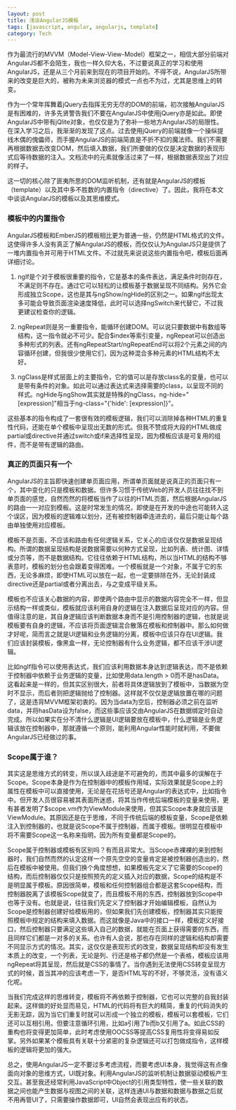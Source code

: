 ```yaml
---
layout: post
title: 浅谈AngularJS模板
tags: [javascript, angular, angularjs, template]
category: Tech
---
```


作为最流行的MVVM（Model-View-View-Model）框架之一，相信大部分前端对AngularJS都不会陌生，我也一样久仰大名，不过要说真正的学习和使用AngularJS，还是从三个月前来到现在的项目开始的。不得不说，AngularJS所带来的改变是巨大的，被称为未来浏览器的模式一点也不为过，尤其是思维上的转变。

作为一个常年挥舞着jQuery去指挥无穷无尽的DOM的前端，初次接触AngularJS是有困难的，许多先贤警告我们不要在AngularJS中使用jQuery亦是如此。即使AngularJS中带有jQlite对象，也仅仅是为了弥补一些地方AngularJS的局限性。在深入学习之后，我渐渐的发现了这点。过去使用jQuery的前端就像一个操纵提线木偶的傀儡师，而手握AngularJS的前端简直是不折不扣的魔法师。我们不需要再根据数据去改变DOM，然后填入数据，我们所要做的仅仅是决定数据的表现形式后等待数据的注入。文档流中的元素就像活过来了一样，根据数据表现出了对应的样子。

这一切的核心除了匪夷所思的DOM监听机制，还有就是AngularJS的模板（template）以及其中多不胜数的内置指令（directive）了。因此，我将在本文中谈谈AngularJS的模板以及其思维模式。
<!-- more -->

### 模板中的内置指令

AngularJS模板和EmberJS的模板相比更为普通一些，仍然是HTML格式的文件。这使得许多人没有真正了解AngularJS的模板，而仅仅认为AngularJS只是提供了一堆内置指令并可用于HTML文件。不过就先来说说这些内置指令吧，模板后面再详细讨论。

1. ngIf是个对于模板很重要的指令，它是基本的条件表达，满足条件时则存在，不满足则不存在。通过它可以轻松的让模板基于数据呈现不同结构。另外它会形成独立Scope，这也是其与ngShow/ngHide的区别之一。如果ngIf出现太多可能会导致页面渲染速度降低，此时可以选择ngSwitch来代替它，不过我更建议检查你的逻辑。


1. ngRepeat则是另一重要指令，能循环创建DOM。可以说只要数据中有数组等结构，这一指令就必不可少。配合$index等索引变量，ngRepeat可以创造出多种形式的列表。还有ngRepeatStart/ngRepeatEnd可以将2个元素之间的内容循环创建，但我很少使用它们，因为这种混合多种元素的HTML结构不太好。

1. ngClass是样式层面上的主要指令，它的值可以是存放class名的变量，也可以是带有条件的对象。如此可以通过表达式来选择需要的class，以呈现不同的样式。ngHide与ngShow其实就是特殊的ngClass，ng-hide="[expression]"相当于ng-class="{'hide': [expression]}"。

这些基本的指令构成了一套很有效的模板逻辑，我们可以消除掉各种HTML的重复性代码，还能在单个模板中呈现出无数的形式。但我不赞成将大段的HTML做成partial或directive并通过switch或if来选择性呈现，因为模板应该是可复用的组件，而不是带有逻辑的路由。


### 真正的页面只有一个

AngularJS的主旨即快速创建单页面应用，所谓单页面就是说真正的页面只有一个，其中变化的只是模板和数据。但许多习惯于传统Web的开发人员往往找不到单页面的感觉，自然而然的将模板当作了以往的HTML页面，然后根据AngularJS的路由一一对应到模板。这是时常发生的情况，即使是在开发的中途也可能转入这个误区，因为模板的逻辑难以划分，还有被控制器牵连进去的，最后只能让每个路由单独使用对应模板。

模板不是页面，不应该和路由有任何逻辑关系，它关心的应该仅仅是数据呈现结构。所谓的数据呈现结构是说数据需要以何种方式呈现，比如列表、统计图、详情或分页等，而不是数据结构。它往往依赖于HTML结构，所以当HTML的结构不够表意时，模板的划分也会跟着变得困难。一个模板就是一个对象，不属于它的东西，无论多麻烦，即使HTML可以放在一起，也一定要排除在外，无论封装成directive还是partial或者分离出去，与之变成平级关系。

模板也不应该关心数据的内容，即使两个路由中显示的数据内容完全不一样，但显示结构一样或类似，模板就应该利用自身的逻辑在注入数据后呈现对应的内容。但值得注意的是，其自身逻辑应该判断数据本身而不是引用控制器的逻辑，也就是说模板要有自身的逻辑，不应该将页面逻辑混合散落在模板和控制器中。那么如何做才好呢，简而言之就是UI逻辑和业务逻辑的分离，模板中应该只存在UI逻辑。我们应该封装模板，像黑盒一样，无论控制器有什么业务逻辑，都不应该干涉UI逻辑。

比如ngIf指令可以使用表达式，我们应该利用数据本身达到逻辑表达，而不是依赖于控制器中依赖于业务逻辑的变量，比如使用data.length > 0而不是hasData。这看起来是一样的，但其实区别很大，前者将具体逻辑放到了模板中，当数据为空时不显示，而后者则把逻辑抛给了控制器。这样就不仅仅是逻辑放置在哪的问题了，这是违背MVVM框架初衷的。因为当data为空后，控制器必须之前在监听data，并将hasData设为false，而这些事应该交由AngularJS在数据绑定时自动完成。所以如果实在分不清什么逻辑是UI逻辑要放在模板中，什么逻辑是业务逻辑该放在控制器中，那就遵循一个原则，能利用Angular性能时就利用，不要做AngularJS已经做过的事。

### Scope属于谁？

其实这是思维方式的转变，所以误入歧途是不可避免的，而其中最多的误解在于Scope。Scope本身是作为在控制器中的模板作用域，实际效果就是Scope上的属性在模板中可以直接使用，无论是在花括号还是Angular的表达式中，比如指令中。但开发人员很容易被其表面所迷惑，将其当作传统后端模板的变量来使用，更有甚者发明了$scope.vm作为ViewModule来使用，但其实Scope本身就应该是ViewModule。其原因还是在于思维，不同于传统后端的模板变量，Scope是依赖注入到控制器的，也就是说Scope不属于控制器，而属于模板。很明显在模板中将不需要Scope这一名称来指明，因为所有变量都是Scope的。

Scope属于控制器或模板有区别吗？有而且非常大。当Scope赤裸裸的来到控制器时，我们自然而然的认定这样一个原先空空的变量肯定是被控制器创造出的，然后在模板中被使用。但我们换个角度想想，如果模板先定义了它需要的Scope的结构，而后控制器仅仅只是按照预先的定义插入对应的数据，Scope的结构是不是明显属于模板。原因很简单，模板和任何控制器组合都是这套Scope结构，而控制器脱离了该模板Scope就变了，而且模板不用的东西，控制器放到Scope中也等于没有。也就是说，往往我们先定义了控制器才开始编辑模板，自然认为Scope是控制器创建好给模板用的，但如果我们先创建模板，控制器其实只能按照模板中规定的结构来填入数据。而这就像是Java中的接口一样，模板定义好接口，然后控制器只要满足这些填入自己的数据，就能在页面上获得需要的东西，而且同样它们都是一对多的关系。也许有人会说，那也存在同样的逻辑和结构却需要不同显示方式的情况。其实，这仅仅是表现形式的改变，数据呈现结构却没有发生本质上的改变，一个列表，无论是列、行还是格子都仍然是一个表格，模板应该用ngRepeat将其呈现，然后就是CSS的事情了。当你遇到无法使用CSS转变呈现方式的时候，首当其冲的应该考虑一下，是否HTML写的不好，不够灵活，没有语义化呢。

当我们完成这样的思维转变，模板将不再依赖于控制器，它也可以完整的自我封装起来。这样做的好处显而易见，HTML的代码将有巨大的精简，重复的代码消失的无影无踪，因为当它们重复时就可以形成一个独立的模板，模板可以套模板，它们还可以互相引用。但要注意循环引用，比如a引用了b而b又引用了a。如此CSS的重构也将变得更加简单，此时考虑使用OOCSS等提高CSS复用性将变得易如反掌。另外如果某个模板具有关联十分紧密的复杂逻辑还可以打包做成指令，这样模板的逻辑将更加的强大。

总之，使用AngularJS一定不要过多考虑流程，而要考虑UI本身，我觉得这有点像面向对象的思维方式，UI既对象。利用AngularJS的监听机制让数据驱动模板产生交互。甚至我还经常利用JavaScript中Object的引用类型特性，使一些关联的数据之间也能产生数据与视图之间的关联，这样连通UI与数据和数据与数据之后就不用再管UI了，只需要操作数据即可，UI自然会表现出应有的状态。
